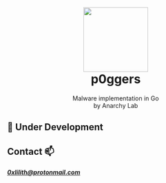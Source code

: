 <h1 align="center">
    <img src="https://user-images.githubusercontent.com/86065741/200192716-6ec40265-67f5-403b-9ae5-a93c735cbeb2.png" width="150px"><br>
    p0ggers
</h1>

<p align="center">
    Malware implementation in Go</br>by Anarchy Lab
</p>

## 🚧 Under Development

## Contact 📫
##### 0xlilith@protonmail.com